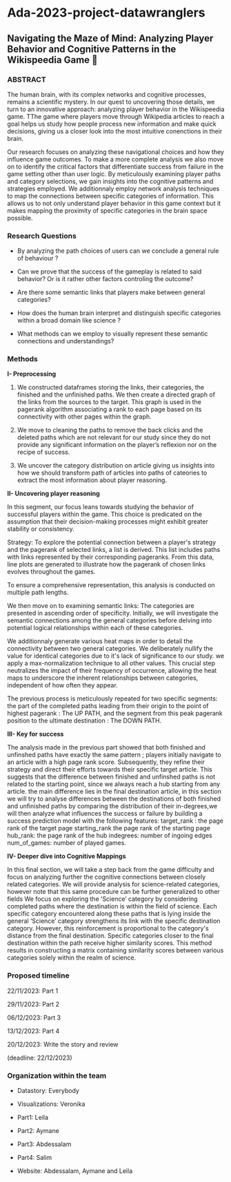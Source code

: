 # Ada-2023-project-datawranglers
## Navigating the Maze of Mind: Analyzing Player Behavior and Cognitive Patterns in the Wikispeedia Game 🧠

### ABSTRACT

The human brain, with its complex networks and cognitive processes, remains a scientific mystery. In our quest to uncovering those details, we turn to an innovative approach: analyzing player behavior in the Wikispeedia game. TThe game where players move through Wikipedia articles to reach a goal helps us study how people process new information and make quick decisions, giving us a closer look into the most intuitive conenctions in their brain.

Our research focuses on analyzing these navigational choices and how they influence game outcomes. To make a more complete analysis we also move on to identify the critical factors that differentiate success from failure in the game setting other than user logic. By meticulously examining player paths and category selections, we gain insights into the cognitive patterns and strategies employed. 
We additionnaly employ network analysis techniques to map the connections between specific categories of information. This allows us to not only understand player behavior in this game context but it makes mapping the proximity of specific categories in the brain space possible.

### Research Questions 

* By analyzing the path choices of users can we conclude a general rule of behaviour ? 

* Can we prove that the success of the gameplay is related to said behavior? Or is it rather other factors controling the outcome? 

* Are there some semantic links that players make between general categories?

* How does the human brain interpret and distinguish specific categories within a broad domain like science ?

* What methods can we employ to visually represent these semantic connections and understandings? 

### Methods 

**I- Preprocessing**

1) We constructed dataframes storing the links, their categories, the finished and the unfinished paths. We then create a directed graph of the links from the sources to the target. This graph is used in the pagerank algorithm associating a rank to each page based on its connectivity with other pages within the graph. 

2) We move to cleaning the paths to remove the back clicks and the deleted paths which are not relevant for our study since they do not provide any significant information on the player’s reflexion nor on the recipe of success. 

3) We uncover the category distribution on article giving us insights into how we should transform path of articles into paths of cateories to extract the most information about player reasoning.  


**II- Uncovering player reasoning**

In this segment, our focus leans towards studying the behavior of successful players within the game. This choice is predicated on the assumption that their decision-making processes might exhibit greater stability or consistency. 

Strategy: To explore the potential connection between a player's strategy and the pagerank of selected links, a list is derived. This list includes paths with links represented by their corresponding pageranks. From this data, line plots are generated to illustrate how the pagerank of chosen links evolves throughout the games. 

To ensure a comprehensive representation, this analysis is conducted on multiple path lengths. 

We then move on to examining semantic links: The categories are presented in ascending order of specificity. Initially, we will investigate the semantic connections among the general categories before delving into potential logical relationships within each of these categories.

We additionnaly generate various heat maps in order to detail the connectivity between two general categories. We deliberately nullify the value for identical categories due to it's lack of significance to our study. we apply a max-normalization technique to all other values. This crucial step neutralizes the impact of their frequency of occurrence, allowing the heat maps to underscore the inherent relationships between categories, independent of how often they appear.

The previous process is meticulously repeated for two specific segments: the part of the completed paths leading from their origin to the point of highest pagerank : The UP PATH, and the segment from this peak pagerank position to the ultimate destination : The DOWN PATH.

**III- Key for success**

The analysis made in the previous part showed that both finished and unfinshed paths have exactly the same pattern ; players initially navigate to an article with a high page rank score. Subsequently, they refine their strategy and direct their efforts towards their specific target article. This suggests that the difference between finished and unfinshed paths is not related to the starting point, since we always reach a hub starting from any article. the main difference lies in the final destination article, in this section we will try to analyse differences between the destinations of both finished and unfinished paths by comparing the distribution of their in-degrees,we will then analyze what influences the success or failure by building a success prediction model with the following features: target_rank : the page rank of the target page starting_rank the page rank of the starting page hub_rank: the page rank of the hub indegrees: number of ingoing edges num_of_games: number of played games.

**IV- Deeper dive into Cognitive Mappings**

In this final section, we will take a step back from the game difficulty and focus on analyzing further the cognitive connections between closely related categories. We will provide analysis for science-related categories, however note that this same procedure can be further generalized to other fields We focus on exploring the ‘Science’ category by considering completed paths where the destination is within the field of science. Each specific category encountered along these paths that is lying inside the general ‘Science’ category strengthens its link with the specific destination category. However, this reinforcement is proportional to the category's distance from the final destination. Specific categories closer to the final destination within the path receive higher similarity scores. This method results in constructing a matrix containing similarity scores between various categories solely within the realm of science.



### Proposed timeline

22/11/2023: Part 1

29/11/2023: Part 2

06/12/2023: Part 3

13/12/2023: Part 4

20/12/2023: Write the story and review

(deadline: 22/12/2023)

### Organization within the team

* Datastory: Everybody

* Visualizations: Veronika

* Part1: Leila

* Part2: Aymane

* Part3: Abdessalam

* Part4: Salim

* Website: Abdessalam, Aymane and Leila
